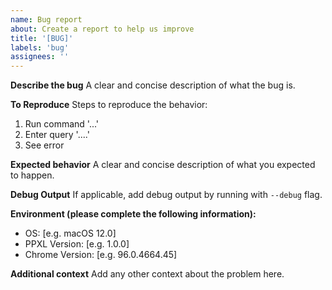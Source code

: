 ```yaml
---
name: Bug report
about: Create a report to help us improve
title: '[BUG]'
labels: 'bug'
assignees: ''
---
```


**Describe the bug**
A clear and concise description of what the bug is.

**To Reproduce**
Steps to reproduce the behavior:
1. Run command '...'
2. Enter query '....'
3. See error

**Expected behavior**
A clear and concise description of what you expected to happen.

**Debug Output**
If applicable, add debug output by running with `--debug` flag.

**Environment (please complete the following information):**
 - OS: [e.g. macOS 12.0]
 - PPXL Version: [e.g. 1.0.0]
 - Chrome Version: [e.g. 96.0.4664.45]

**Additional context**
Add any other context about the problem here.